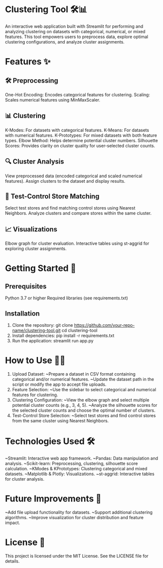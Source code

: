 # Clustering Tool 🛠️📊
An interactive web application built with Streamlit for performing and analyzing clustering on datasets with categorical, numerical, or mixed features. This tool empowers users to preprocess data, explore optimal clustering configurations, and analyze cluster assignments.

# Features ✨
## 🛠️ Preprocessing
One-Hot Encoding: Encodes categorical features for clustering.
Scaling: Scales numerical features using MinMaxScaler.

## 📊 Clustering
K-Modes: For datasets with categorical features.
K-Means: For datasets with numerical features.
K-Prototypes: For mixed datasets with both feature types.
Elbow Method: Helps determine potential cluster numbers.
Silhouette Scores: Provides clarity on cluster quality for user-selected cluster counts.

## 🔍 Cluster Analysis
View preprocessed data (encoded categorical and scaled numerical features).
Assign clusters to the dataset and display results.

## 🔄 Test-Control Store Matching
Select test stores and find matching control stores using Nearest Neighbors.
Analyze clusters and compare stores within the same cluster.

## 📈 Visualizations
Elbow graph for cluster evaluation.
Interactive tables using st-aggrid for exploring cluster assignments.

# Getting Started 🚀
## Prerequisites
Python 3.7 or higher
Required libraries (see requirements.txt)

## Installation
1. Clone the repository: git clone https://github.com/your-repo-name/clustering-tool.git
cd clustering-tool
2. Install dependencies: pip install -r requirements.txt
3. Run the application: streamlit run app.py

# How to Use 🧑‍💻
1. Upload Dataset:
~Prepare a dataset in CSV format containing categorical and/or numerical features.
~Update the dataset path in the script or modify the app to accept file uploads.
2. Feature Selection:
~Use the sidebar to select categorical and numerical features for clustering.
3. Clustering Configuration:
~View the elbow graph and select multiple potential cluster counts (e.g., 3, 4, 5).
~Analyze the silhouette scores for the selected cluster counts and choose the optimal number of clusters.
4. Test-Control Store Selection:
~Select test stores and find control stores from the same cluster using Nearest Neighbors.

# Technologies Used 🛠️
~Streamlit: Interactive web app framework.
~Pandas: Data manipulation and analysis.
~Scikit-learn: Preprocessing, clustering, silhouette score calculation.
~KModes & KPrototypes: Clustering categorical and mixed datasets.
~Matplotlib & Plotly: Visualizations.
~st-aggrid: Interactive tables for cluster analysis.

# Future Improvements 🌟
~Add file upload functionality for datasets.
~Support additional clustering algorithms.
~Improve visualization for cluster distribution and feature impact.

# License 📄
This project is licensed under the MIT License. See the LICENSE file for details.
